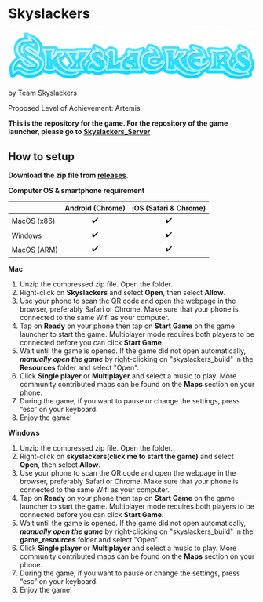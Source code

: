 # Skyslackers

![LOGO](Assets/Resources/Images/Start%20Page/LOGO.png)

by Team Skyslackers

Proposed Level of Achievement: Artemis

**This is the repository for the game. 
For the repository of the game launcher, please go to [Skyslackers_Server](https://github.com/yuejunfeng0909/Skyslackers_server)**


## How to setup

**Download the zip file from [releases](https://github.com/yuejunfeng0909/Skyslackers/releases).**

**Computer OS & smartphone requirement**

|   		|Android (Chrome)      	|iOS (Safari & Chrome)  |
|---		|:--:	           	|:--:	      		|
|MacOS (x86)	|:heavy_check_mark:	|:heavy_check_mark:	|
|Windows	|:heavy_check_mark:	|:heavy_check_mark:	|
|MacOS (ARM)	|:heavy_check_mark:	|:heavy_check_mark:	|

**Mac**
1. Unzip the compressed zip file. Open the folder.
2. Right-click on **Skyslackers** and select **Open**, then select **Allow**.
3. Use your phone to scan the QR code and open the webpage in the browser, preferably Safari or Chrome. Make sure that your phone is connected to the same Wifi as your computer. 
4. Tap on **Ready** on your phone then tap on **Start Game** on the game launcher to start the game. Multiplayer mode requires both players to be connected before you can click **Start Game**.
5. Wait until the game is opened. If the game did not open automatically, ***manually open the game*** by right-clicking on "skyslackers_build" in the **Resources** folder and select "Open".
6. Click **Single player** or **Multiplayer** and select a music to play. More community contributed maps can be found on the **Maps** section on your phone.
7. During the game, if you want to pause or change the settings, press “esc” on your keyboard.
8. Enjoy the game!

**Windows**
1. Unzip the compressed zip file. Open the folder.
2. Right-click on **skyslackers(click me to start the game)** and select **Open**, then select **Allow**.
3. Use your phone to scan the QR code and open the webpage in the browser, preferably Safari or Chrome. Make sure that your phone is connected to the same Wifi as your computer. 
4. Tap on **Ready** on your phone then tap on **Start Game** on the game launcher to start the game. Multiplayer mode requires both players to be connected before you can click **Start Game**.
5. Wait until the game is opened. If the game did not open automatically, ***manually open the game*** by right-clicking on "skyslackers_build" in the **game_resources** folder and select "Open".
6. Click **Single player** or **Multiplayer** and select a music to play. More community contributed maps can be found on the **Maps** section on your phone.
7. During the game, if you want to pause or change the settings, press “esc” on your keyboard.
8. Enjoy the game!
